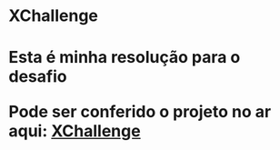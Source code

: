 <h1>XChallenge<h1>

Esta é minha resolução para o desafio

Pode ser conferido o projeto no ar aqui: <a href=“http://exemplo.com/“>XChallenge</a>
